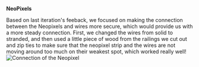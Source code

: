 **NeoPixels**

Based on last iteration's feeback, we focused on making the connection between the Neopixels and wires more secure, which would provide us with a more steady connection. First, we changed the wires from solid to stranded, and then used a little piece of wood from the railings we cut out and zip ties to make sure that the neopixel strip and the wires are not moving around too much on their weakest spot, which worked really well!
![Connection of the Neopixel](images/IMG_1247.png)

